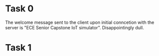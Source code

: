 # Task 0

The welcome message sent to the client upon initial conncetion with the server is "ECE Senior Capstone IoT simulator". Disappointingly dull.

# Task 1

